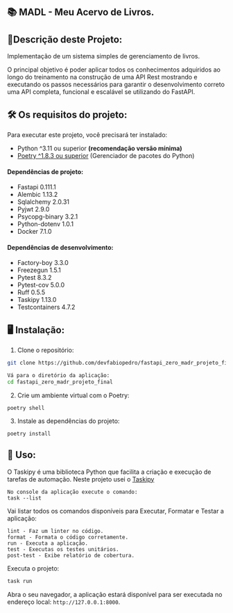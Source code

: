 ## 📚 MADL - Meu Acervo de Livros.


## 📙Descrição deste Projeto:

Implementação de um sistema simples de gerenciamento de livros.

O principal objetivo é poder aplicar todos os conhecimentos adquiridos ao longo do treinamento na construção de uma API Rest mostrando e executando os passos necessários para garantir o desenvolvimento correto uma API completa, funcional e escalável se utilizando do FastAPI.

## 🛠️ Os requisitos do projeto:

Para executar este projeto, você precisará ter instalado:

- Python ^3.11 ou superior **(recomendação versão mínima)**
- [Poetry ^1.8.3 ou superior](https://python-poetry.org/) (Gerenciador de pacotes do Python)

#### Dependências de projeto:
- Fastapi 0.111.1
- Alembic 1.13.2
- Sqlalchemy 2.0.31
- Pyjwt 2.9.0
- Psycopg-binary 3.2.1
- Python-dotenv 1.0.1
- Docker 7.1.0
#### Dependências de desenvolvimento:
- Factory-boy 3.3.0
- Freezegun 1.5.1
- Pytest 8.3.2
- Pytest-cov 5.0.0
- Ruff 0.5.5
- Taskipy 1.13.0
- Testcontainers 4.7.2

## 🖥️ Instalação:

1. Clone o repositório:

```bash
git clone https://github.com/devfabiopedro/fastapi_zero_madr_projeto_final.git
```
```bash
Vá para o diretório da aplicação:
cd fastapi_zero_madr_projeto_final
```

2. Crie um ambiente virtual com o Poetry:

```
poetry shell
```

3. Instale as dependências do projeto:

```
poetry install
```

## 🚀 Uso:
O Taskipy é uma biblioteca Python que facilita a criação e execução de tarefas de automação.
Neste projeto usei o [Taskipy](https://pypi.org/project/taskipy/)

```
No console da aplicação execute o comando:
task --list
```
Vai listar todos os comandos disponíveis para Executar, Formatar e Testar a aplicação:
```
lint - Faz um linter no código.
format - Formata o código corretamente.
run - Executa a aplicação.
test - Executas os testes unitários.
post-test - Exibe relatório de cobertura.
```

Executa o projeto:
```bash
task run
```

Abra o seu navegador, a aplicação estará disponível para ser executada no endereço local: `http://127.0.0.1:8000`.
